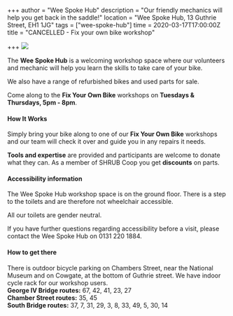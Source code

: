 +++
author = "Wee Spoke Hub"
description = "Our friendly mechanics will help you get back in the saddle!"
location = "Wee Spoke Hub, 13 Guthrie Street, EH1 1JG"
tags = ["wee-spoke-hub"]
time = 2020-03-17T17:00:00Z
title = "CANCELLED - Fix your own bike workshop"

+++
![](https://res.cloudinary.com/shrub-co-op/image/upload/v1568757089/shrubcoop.org/media/Wee_Spoke_Hub_FB_event_banner_yydsig.png)

The **Wee Spoke Hub** is a welcoming workshop space where our volunteers and mechanic will help you learn the skills to take care of your bike.

We also have a range of refurbished bikes and used parts for sale.

Come along to the **Fix Your Own Bike** workshops on **Tuesdays & Thursdays, 5pm - 8pm**.

#### **How It Works**

Simply bring your bike along to one of our **Fix Your Own Bike** workshops and our team will check it over and guide you in any repairs it needs.

**Tools and expertise** are provided and participants are welcome to donate what they can. As a member of SHRUB Coop you get **discounts** on parts.

#### Accessibility information

The Wee Spoke Hub workshop space is on the ground floor. There is a step to the toilets and are therefore not wheelchair accessible.

All our toilets are gender neutral.

If you have further questions regarding accessibility before a visit, please contact the Wee Spoke Hub on 0131 220 1884.

#### How to get there

There is outdoor bicycle parking on Chambers Street, near the National Museum and on Cowgate, at the bottom of Guthrie street. We have indoor cycle rack for our workshop users.  
**George IV Bridge routes:** 67, 42, 41, 23, 27  
**Chamber Street routes:** 35, 45  
**South Bridge routes:** 37, 7, 31, 29, 3, 8, 33, 49, 5, 30, 14